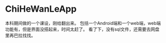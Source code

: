 # ChiHeWanLeApp
本科期间做的一个课设，刚给翻出来。
包括一个Android端和一个web端，web端功能有，但是界面没搭起来，时间太赶了。
看了下，没有sql文件，还需要去网盘里再巴拉找找。
